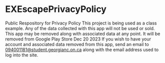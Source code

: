 # EXEscapePrivacyPolicy
Public Respository for Privacy Policy
This project is being used as a class example.  Any of the data collected with this app will not be used or sold. This app may be removed along with associated data at any point.  It will be removed from Google Play Store Dec 20 2023
If you wish to have your account and associated data removed from this app, send an email to 094001181@student.georgianc.on.ca along with the email address used to log into the site.
